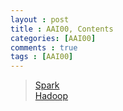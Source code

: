 ```yaml
---
layout : post
title : AAI00, Contents
categories: [AAI00]
comments : true
tags : [AAI00]
---
```


> <a href='https://userdyk-github.github.io/aai00/AAI00-Spark.html'>Spark</a><br>
> <a href='https://userdyk-github.github.io/aai00/AAI00-Hadoop.html'>Hadoop</a><br>
